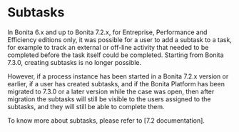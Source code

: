 # Subtasks

In Bonita 6.x and up to Bonita 7.2.x, for Entreprise, Performance and Efficiency editions only, it was possible for a user to add a subtask to a task, for example to track an external or off-line activity that needed to be completed before the task itself could be completed.
Starting from Bonita 7.3.0, creating subtasks is no longer possible.

However, if a process instance has been started in a Bonita 7.2.x version or earlier, if a user has created subtasks, and if the Bonita Platform has been migrated to 7.3.0 or a later version while the case was open, then after migration the subtasks will still be visible to the users assigned to the subtasks, and they will still be able to complete them. 

To know more about subtasks, please refer to [7.2 documentation].

